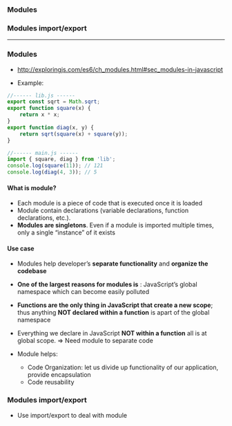 ### Modules
### Modules import/export

---------------------------------------------------------------------------

### Modules
* http://exploringjs.com/es6/ch_modules.html#sec_modules-in-javascript

* Example:

```js
//------ lib.js ------
export const sqrt = Math.sqrt;
export function square(x) {
    return x * x;
}
export function diag(x, y) {
    return sqrt(square(x) + square(y));
}

//------ main.js ------
import { square, diag } from 'lib';
console.log(square(11)); // 121
console.log(diag(4, 3)); // 5
```
#### What is module?
* Each module is a piece of code that is executed once it is loaded
* Module contain declarations (variable declarations, function declarations, etc.).
* **Modules are singletons**. Even if a module is imported multiple times, only a single “instance” of it exists

#### Use case
* Modules help developer’s **separate functionality** and **organize the codebase**
* **One of the largest reasons for modules is** :  JavaScript’s global namespace which can become easily polluted
* **Functions are the only thing in JavaScript that create a new scope**; thus anything **NOT declared within a function** is apart of the global namespace
* Everything we declare in JavaScript **NOT within a function** all is at global scope. => Need module to separate code

* Module helps: 
  * Code Organization: let us divide up functionality of our application, provide encapsulation
  * Code reusability
  
  
### Modules import/export

* Use import/export to deal with module
  
  
  
  
  
  
  
  
